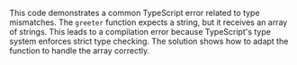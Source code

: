 This code demonstrates a common TypeScript error related to type mismatches. The `greeter` function expects a string, but it receives an array of strings. This leads to a compilation error because TypeScript's type system enforces strict type checking.  The solution shows how to adapt the function to handle the array correctly.